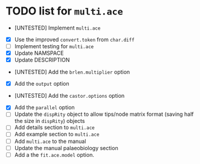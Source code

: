 # TODO list for `multi.ace`


- [UNTESTED] Implement `multi.ace`
- [x] Use the improved `convert.token` from `char.diff`
- [ ] Implement testing for `multi.ace`
- [x] Update NAMSPACE
- [x] Update DESCRIPTION
- [UNTESTED] Add the `brlen.multiplier` option
- [x] Add the `output` option
- [UNTESTED] Add the `castor.options` option
- [x] Add the `parallel` option
- [ ] Update the `dispRity` object to allow tips/node matrix format (saving half the size in `dispRity`) objects
- [ ] Add details section to `multi.ace`
- [ ] Add example section to `multi.ace`
- [ ] Add `multi.ace` to the manual
- [ ] Update the manual palaeobiology section
- [ ] Add a the `fit.ace.model` option.